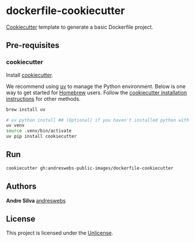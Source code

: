 # dockerfile-cookiecutter

[Cookiecutter](https://www.cookiecutter.io/) template to generate a basic Dockerfile
project.

## Pre-requisites

### cookiecutter

Install [cookiecutter](https://cookiecutter.readthedocs.io/en/stable).

We recommend using [uv](https://docs.astral.sh/uv/) to manage the Python environment. Below is one way to get started for [Homebrew](https://brew.sh) users. Follow the [cookiecutter installation instructions](https://cookiecutter.readthedocs.io/en/stable/installation.html) for other methods.

```sh
brew install uv
```

```sh
# uv python install ## (Optional) if you haven't installed python with uv yet
uv venv
source .venv/bin/activate
uv pip install cookiecutter
```

## Run

```sh
cookiecutter gh:andreswebs-public-images/dockerfile-cookiecutter
```

## Authors

**Andre Silva** [andreswebs](https://github.com/andreswebs)

## License

This project is licensed under the [Unlicense](UNLICENSE.md).
